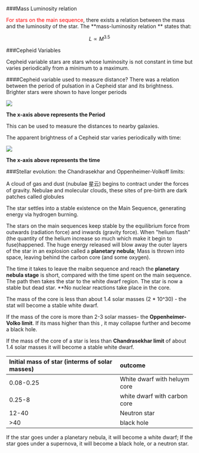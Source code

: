 ###Mass Luminosity relation 

<font color="red">For stars on the main sequence</font>, there exists a relation between the mass and the luminosity of the star. The **mass-luminosity relation ** states that:

$$L∝M^3.5$$

###Cepheid Variables

Cepheid variable stars are stars whose luminosity is not constant in time but varies periodically from a minimum to a maximum. 

####Cepheid variable used to measure distance?
There was a relation between the period of pulsation in a Cepheid star and its brightness. Brighter stars were shown to have longer periods 

![](http://hyperphysics.phy-astr.gsu.edu/hbase/Astro/imgast/maslumcep.gif)

**The x-axis above represents the Period**

This can be used to measure the distances to nearby galaxies.

The apparent brightness of a Cepheid star varies periodically with time:

![](https://ibphysicsnotes.files.wordpress.com/2016/01/hsc_as30.gif?w=1200)

**The x-axis above represents the time**


###Stellar evolution: the Chandrasekhar and Oppenheimer-Volkoff limits:

A cloud of gas and dust (nubulae 星云) begins to contract under the forces of gravity. Nebulae and molecular clouds, these sites of pre-birth are dark patches called globules

The star settles into a stable existence on the Main Sequence, generating energy via hydrogen burning. 

The stars on the main sequences keep stable by the equilibrium force from outwards (radiation force) and inwards (gravity force). When "helium flash" (the quantity of the helium increase so much which make it begin to fuse)happened. The huge energy released will blow away the outer layers of the star in an explosion called a **planetary nebula**; Mass is thrown into space, leaving behind the carbon core (and some oxygen).

The time it takes to leave the maibn sequence and reach the **planetary nebula stage** is short, compared with the time spent on the main sequence. 
The path then takes the star to the white dwarf region. The star is now a stable but dead star. **No nuclear reactions take place in the core.


The mass of the core is less than about 1.4 solar masses (2 * 10^30) - the stat will become a stable white dwarf.

If the mass of the core is more than 2-3 solar masses- the **Oppenheimer-Volko limit**. If its mass higher than this , it may collapse further and become a black hole.

If the mass of the core of a star is less than **Chandrasekhar limit** of about 1.4 solar masses it will become a stable white dwarf. 

Initial mass of star (interms of solar masses)     | outcome
:--------------------- | :-------------- 
0.08-0.25          | White dwarf with heluym core
0.25-8 | white dwarf with carbon core
12-40  | Neutron star
>40           | black hole

If the star goes under a planetary nebula, it will become a white dwarf;
If the star goes under a supernova, it will become a black hole, or a neutron star. 
